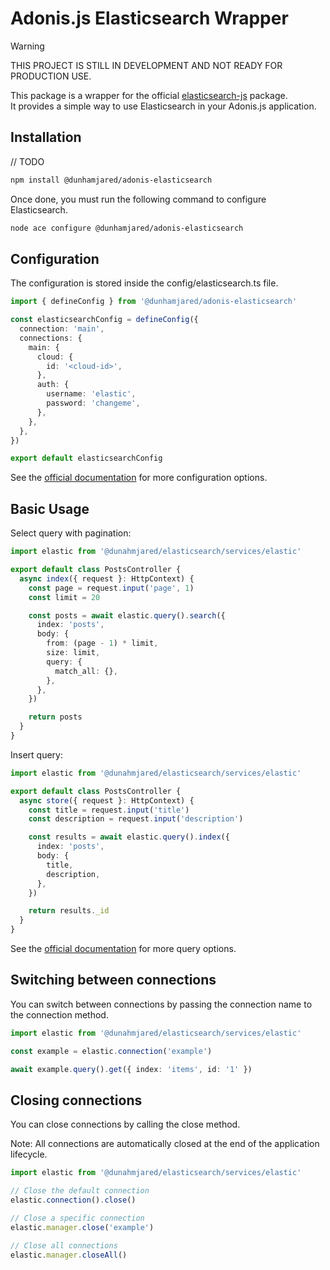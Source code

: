 # Adonis.js Elasticsearch Wrapper

> [!WARNING]
> THIS PROJECT IS STILL IN DEVELOPMENT AND NOT READY FOR PRODUCTION USE.

This package is a wrapper for the official [elasticsearch-js](https://www.elastic.co/guide/en/elasticsearch/client/javascript-api/current/index.html) package.  
It provides a simple way to use Elasticsearch in your Adonis.js application.

## Installation

// TODO

```bash
npm install @dunhamjared/adonis-elasticsearch
```

Once done, you must run the following command to configure Elasticsearch.

```bash
node ace configure @dunhamjared/adonis-elasticsearch
```

## Configuration

The configuration is stored inside the config/elasticsearch.ts file.

```typescript
import { defineConfig } from '@dunhamjared/adonis-elasticsearch'

const elasticsearchConfig = defineConfig({
  connection: 'main',
  connections: {
    main: {
      cloud: {
        id: '<cloud-id>',
      },
      auth: {
        username: 'elastic',
        password: 'changeme',
      },
    },
  },
})

export default elasticsearchConfig
```

See the [official documentation](https://www.elastic.co/guide/en/elasticsearch/client/javascript-api/current/client-configuration.html) for more configuration options.

## Basic Usage

Select query with pagination:

```typescript
import elastic from '@dunahmjared/elasticsearch/services/elastic'

export default class PostsController {
  async index({ request }: HttpContext) {
    const page = request.input('page', 1)
    const limit = 20

    const posts = await elastic.query().search({
      index: 'posts',
      body: {
        from: (page - 1) * limit,
        size: limit,
        query: {
          match_all: {},
        },
      },
    })

    return posts
  }
}
```

Insert query:

```ts
import elastic from '@dunahmjared/elasticsearch/services/elastic'

export default class PostsController {
  async store({ request }: HttpContext) {
    const title = request.input('title')
    const description = request.input('description')

    const results = await elastic.query().index({
      index: 'posts',
      body: {
        title,
        description,
      },
    })

    return results._id
  }
}
```

See the [official documentation](https://www.elastic.co/guide/en/elasticsearch/client/javascript-api/current/index.html) for more query options.

## Switching between connections

You can switch between connections by passing the connection name to the connection method.

```typescript
import elastic from '@dunahmjared/elasticsearch/services/elastic'

const example = elastic.connection('example')

await example.query().get({ index: 'items', id: '1' })
```

## Closing connections

You can close connections by calling the close method.

Note: All connections are automatically closed at the end of the application lifecycle.

```typescript
import elastic from '@dunahmjared/elasticsearch/services/elastic'

// Close the default connection
elastic.connection().close()

// Close a specific connection
elastic.manager.close('example')

// Close all connections
elastic.manager.closeAll()
```
